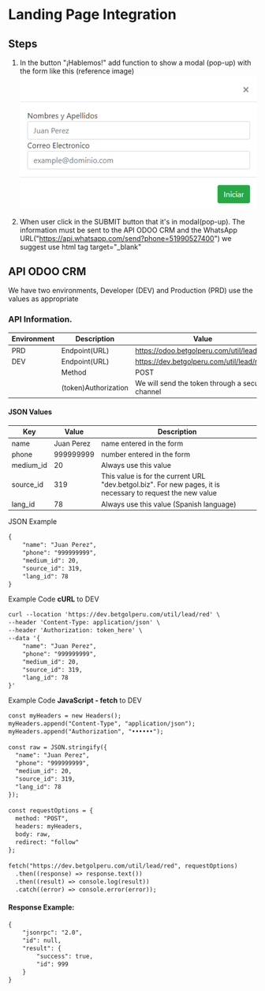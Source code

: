 # Landing Page Integration 

## Steps

1. In the button "¡Hablemos!" add function to show a modal (pop-up) with the form  like this (reference image)
![reference image](src/img/modal.png "Modal Example")

2. When user click in the SUBMIT button that it's in modal(pop-up). The information must be sent to the API ODOO CRM and the WhatsApp URL("https://api.whatsapp.com/send?phone=51990527400") we suggest use html tag target="_blank"

## API ODOO CRM
We have two environments, Developer (DEV) and Production (PRD) use the values ​​as appropriate

### API Information.

|Environment| Description | Value      |
| -----------| ------|----------|
|PRD| Endpoint(URL) | https://odoo.betgolperu.com/util/lead/red |
|DEV| Endpoint(URL) | https://dev.betgolperu.com/util/lead/red |
|| Method| POST |
|| (token)Authorization | We will send the token through a secure channel

#### JSON Values

|Key| Value | Description |
| --| --| --|
| name| Juan Perez | name entered in the form
| phone| 999999999 | number entered in the form  
| medium_id| 20 | Always use this value
| source_id| 319 |  This value is for the current URL "dev.betgol.biz". For new pages, it is necessary to request the new value 
| lang_id| 78 | Always use this value (Spanish language)

JSON Example
```
{
    "name": "Juan Perez",
    "phone": "999999999",
    "medium_id": 20,
    "source_id": 319,
    "lang_id": 78
}
```


Example Code **cURL** to DEV 
```
curl --location 'https://dev.betgolperu.com/util/lead/red' \
--header 'Content-Type: application/json' \
--header 'Authorization: token_here' \
--data '{
    "name": "Juan Perez",
    "phone": "999999999",
    "medium_id": 20,
    "source_id": 319,
    "lang_id": 78
}'
```
Example Code **JavaScript - fetch**  to DEV 
```
const myHeaders = new Headers();
myHeaders.append("Content-Type", "application/json");
myHeaders.append("Authorization", "••••••");

const raw = JSON.stringify({
  "name": "Juan Perez",
  "phone": "999999999",
  "medium_id": 20,
  "source_id": 319,
  "lang_id": 78
});

const requestOptions = {
  method: "POST",
  headers: myHeaders,
  body: raw,
  redirect: "follow"
};

fetch("https://dev.betgolperu.com/util/lead/red", requestOptions)
  .then((response) => response.text())
  .then((result) => console.log(result))
  .catch((error) => console.error(error));
```
#### Response Example:
```
{
    "jsonrpc": "2.0",
    "id": null,
    "result": {
        "success": true,
        "id": 999
    }
}
```


